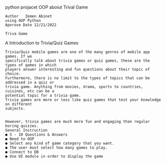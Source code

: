 python projacet OOP aboiut Trival Game

    Author   Zemen Abinet
    using OOP Python
    Aporove Date 12/21/2022

    Triva Game

A Introduction to Trivia/Quiz Games

    Trivia/Quiz mobile games are one of the many genres of mobile app games. If we
    specifically talk about trivia games or quiz games, these are the types of games in which
    players answer interesting and fun questions about their topic of choice.
    Furthermore, there is no limit to the types of topics that can be addressed in a quiz or
    trivia game. Anything from movies, drama, sports to countries, cuisines, etc can be a
    potential topic for a trivia game.
    Trivia games are more or less like quiz games that test your knowledge on different
    subjects.


    However, trivia games are much more fun and engaging than regular boring quizzes.
    General Instruction
    ● 5 - 10 Questions & Answers
    ● Need to OOP
    ● Select any kind of game category that you want.
    ● The user must select how many games to play.
    ● Connect to DB
    ● Use UI module in order to display the game